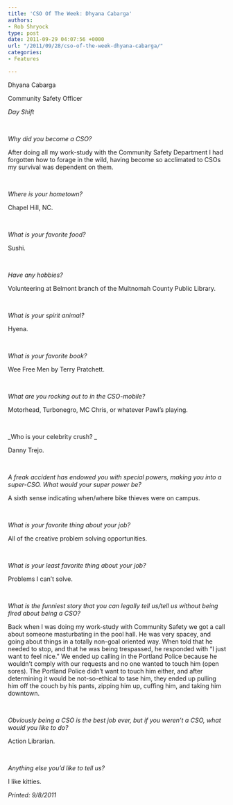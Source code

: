 ```yaml
---
title: 'CSO Of The Week: Dhyana Cabarga'
authors:
- Rob Shryock
type: post
date: 2011-09-29 04:07:56 +0000
url: "/2011/09/28/cso-of-the-week-dhyana-cabarga/"
categories:
- Features

---
```

<div>
  <a href="https://i1.wp.com/www.reedquest.org/wp-content/uploads/2011/09/Untitled1.png"><img class="alignnone size-medium wp-image-860" title="Untitled" src="https://i2.wp.com/www.reedquest.org/wp-content/uploads/2011/09/Untitled1-214x300.png?resize=214%2C300" alt="" data-recalc-dims="1" /></a>
</div>

<div>
  Dhyana Cabarga
</div>

Community Safety Officer

_Day Shift_

&nbsp;

_Why did you become a CSO?_ 

After doing all my work-study with the Community Safety Department I had forgotten how to forage in the wild, having become so acclimated to CSOs my survival was dependent on them.

&nbsp;

_Where is your hometown?_

Chapel Hill, NC.

&nbsp;

_What is your favorite food?_

Sushi.

&nbsp;

_Have any hobbies?_

Volunteering at Belmont branch of the Multnomah County Public Library.

&nbsp;

_What is your spirit animal?_

Hyena.

&nbsp;

_What is your favorite book?_

Wee Free Men by Terry Pratchett.

&nbsp;

_What are you rocking out to in the CSO-mobile?_

Motorhead, Turbonegro, MC Chris, or whatever Pawl’s playing.

&nbsp;

_Who is your celebrity crush? _

Danny Trejo.

&nbsp;

_A freak accident has endowed you with special powers, making you into a super-CSO. What would your super power be?_

A sixth sense indicating when/where bike thieves were on campus.

&nbsp;

_What is your favorite thing about your job?_ 

All of the creative problem solving opportunities.

&nbsp;

_What is your least favorite thing about your job?_

Problems I can’t solve.

&nbsp;

_What is the funniest story that you can legally tell us/tell us without being fired about being a CSO?_ 

Back when I was doing my work-study with Community Safety we got a call about someone masturbating in the pool hall. He was very spacey, and going about things in a totally non-goal oriented way. When told that he needed to stop, and that he was being trespassed, he responded with “I just want to feel nice.” We ended up calling in the Portland Police because he wouldn’t comply with our requests and no one wanted to touch him (open sores). The Portland Police didn’t want to touch him either, and after determining it would be not-so-ethical to tase him, they ended up pulling him off the couch by his pants, zipping him up, cuffing him, and taking him downtown.

&nbsp;

_Obviously being a CSO is the best job ever, but if you weren&#8217;t a CSO, what would you like to do?_

Action Librarian.

&nbsp;

_Anything else you&#8217;d like to tell us?_

I like kitties.

_Printed: 9/8/2011_
